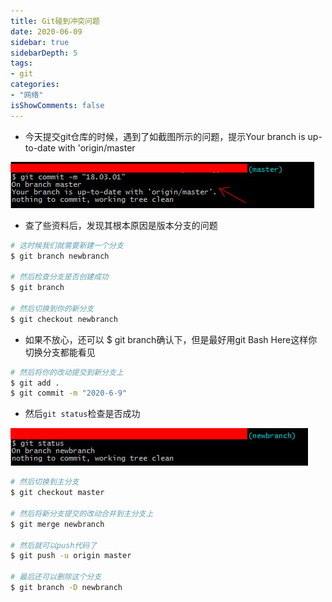 ```yaml
---
title: Git碰到冲突问题
date: 2020-06-09
sidebar: true
sidebarDepth: 5
tags:
- git
categories:
- "网络"
isShowComments: false
---
```


<!-- more -->

- 今天提交git仓库的时候，遇到了如截图所示的问题，提示Your branch is up-to-date with 'origin/master

![](/img/git/git.jpg)

- 查了些资料后，发现其根本原因是版本分支的问题


```bash
# 这时候我们就需要新建一个分支
$ git branch newbranch

# 然后检查分支是否创建成功
$ git branch 

# 然后切换到你的新分支
$ git checkout newbranch
```
- 如果不放心，还可以 $ git branch确认下，但是最好用git Bash Here这样你切换分支都能看见

```bash
# 然后将你的改动提交到新分支上
$ git add . 
$ git commit -m "2020-6-9"
```
- 然后`git status`检查是否成功

![](/img/git/git1.jpg)
```bash
# 然后切换到主分支
$ git checkout master

# 然后将新分支提交的改动合并到主分支上
$ git merge newbranch 

# 然后就可以push代码了
$ git push -u origin master

# 最后还可以删除这个分支
$ git branch -D newbranch
```


